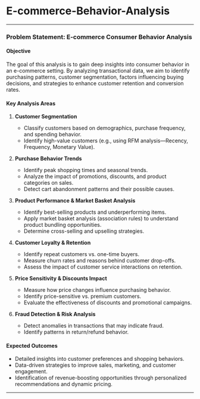 # E-commerce-Behavior-Analysis
  ---
### **Problem Statement: E-commerce Consumer Behavior Analysis**  

#### **Objective**  
The goal of this analysis is to gain deep insights into consumer behavior in an e-commerce setting. By analyzing transactional data, we aim to identify purchasing patterns, customer segmentation, factors influencing buying decisions, and strategies to enhance customer retention and conversion rates.

#### **Key Analysis Areas**  
1. **Customer Segmentation**  
   - Classify customers based on demographics, purchase frequency, and spending behavior.
   - Identify high-value customers (e.g., using RFM analysis—Recency, Frequency, Monetary Value).

2. **Purchase Behavior Trends**  
   - Identify peak shopping times and seasonal trends.
   - Analyze the impact of promotions, discounts, and product categories on sales.
   - Detect cart abandonment patterns and their possible causes.

3. **Product Performance & Market Basket Analysis**  
   - Identify best-selling products and underperforming items.
   - Apply market basket analysis (association rules) to understand product bundling opportunities.
   - Determine cross-selling and upselling strategies.

4. **Customer Loyalty & Retention**  
   - Identify repeat customers vs. one-time buyers.
   - Measure churn rates and reasons behind customer drop-offs.
   - Assess the impact of customer service interactions on retention.

5. **Price Sensitivity & Discounts Impact**  
   - Measure how price changes influence purchasing behavior.
   - Identify price-sensitive vs. premium customers.
   - Evaluate the effectiveness of discounts and promotional campaigns.

6. **Fraud Detection & Risk Analysis**  
   - Detect anomalies in transactions that may indicate fraud.
   - Identify patterns in return/refund behavior.

#### **Expected Outcomes**  
- Detailed insights into customer preferences and shopping behaviors.
- Data-driven strategies to improve sales, marketing, and customer engagement.
- Identification of revenue-boosting opportunities through personalized recommendations and dynamic pricing.

---

